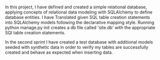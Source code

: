 In this project, I have defined and created a simple relational database, applying concepts of relational data modeling with SQLAlchemy to define database entities.  I have Translated given SQL table creation statements into SQLAlchemy models following the declarative mapping style.  Running python manage.py init creates a db file called 'site.db' with the appropriate SQl table creation statements. 

In the second sprint I have created a test database with additional models seeded with synthetic data in order to verify my tables are successfully created and behave as expected when inserting data.
